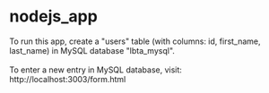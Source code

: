 # nodejs_app

To run this app, create a "users" table (with columns: id, first_name, last_name) in MySQL database "lbta_mysql".<br><br>
To enter a new entry in MySQL database, visit: http://localhost:3003/form.html 
